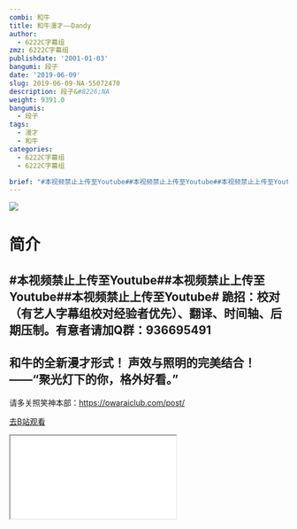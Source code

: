 ```yaml
---
combi: 和牛
title: 和牛漫才——Dandy
author:
  - 6222C字幕组
zmz: 6222C字幕组
publishdate: '2001-01-03'
bangumi: 段子
date: '2019-06-09'
slug: 2019-06-09-NA-55072470
description: 段子&#8226;NA
weight: 9391.0
bangumis:
  - 段子
tags:
  - 漫才
  - 和牛
categories:
  - 6222C字幕组
  - 6222C字幕组

brief: "#本视频禁止上传至Youtube##本视频禁止上传至Youtube##本视频禁止上传至Youtube# 跪招：校对（有艺人字幕组校对经验者优先）、翻译、时间轴、后期压制。有意者请加Q群：936695491 ------------------------------ 和牛的全新漫才形式！ 声效与照明的完美结合！ ——“聚光灯下的你，格外好看。” ------------------------------- 请多关照笑神本部：https://owaraiclub.com/post/"
---
```

![](https://raw.githubusercontent.com/tcgriffith/owaraisite/master/static/tmpimg/1b387b2ff15546e06ed0212d939eb75d4ee4fede.jpg.480.jpg)
# 简介  
#本视频禁止上传至Youtube##本视频禁止上传至Youtube##本视频禁止上传至Youtube#
跪招：校对（有艺人字幕组校对经验者优先）、翻译、时间轴、后期压制。有意者请加Q群：936695491
------------------------------
和牛的全新漫才形式！
声效与照明的完美结合！
——“聚光灯下的你，格外好看。”
-------------------------------
请多关照笑神本部：https://owaraiclub.com/post/  

[去B站观看](https://www.bilibili.com/video/av55072470/)
<div class ="resp-container"><iframe class="testiframe" src="//player.bilibili.com/player.html?aid=55072470"", scrolling="no", allowfullscreen="true" > </iframe></div> 
